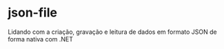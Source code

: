 # json-file
Lidando com a criação, gravação e leitura de dados em formato JSON de forma nativa com .NET
